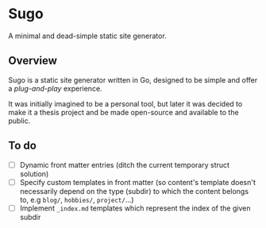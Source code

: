 # Sugo
A minimal and dead-simple static site generator.

## Overview
Sugo is a static site generator written in Go, designed to be simple and offer
a _plug-and-play_ experience. 

It was initially imagined to be a personal tool, but later
it was decided to make it a thesis project and be made
open-source and available to the public.

## To do
- [ ] Dynamic front matter entries (ditch the current temporary struct solution)
- [ ] Specify custom templates in front matter (so content's template doesn't
necessarily depend on the type (subdir) to which the content belongs to,
e.g `blog/`, `hobbies/`, `project/`...)
- [ ] Implement `_index.md` templates which represent the index of the given subdir